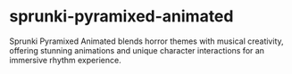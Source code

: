 # sprunki-pyramixed-animated
Sprunki Pyramixed Animated blends horror themes with musical creativity, offering stunning animations and unique character interactions for an immersive rhythm experience.
